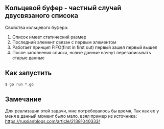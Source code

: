 ## Кольцевой буфер - частный случай двусвязаного списока
Свойства кольцевого буфера:
1) Список имеет статический размер
2) Последний элемент связан с первым элементом
3) Работает принцип FIFO(first in first out) первый зашел первый вышел
4) После заполнения списка,  новые данные начнут перезаписывать старые данные

## Как запустить
```
$ go run *.go
```

## Замечание
Для реализации этой задачи, мне потребовалось бы время,
Так как ее у меня в данный момент было мало, взял пример
из источника:
https://russianblogs.com/article/21381040333/
